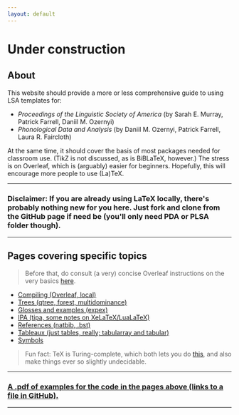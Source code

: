 ```yaml
---
layout: default
---
```

# Under construction

## About

This website should provide a more or less comprehensive guide to using LSA templates for:

* <em>Proceedings of the Linguistic Society of America</em> (by Sarah E. Murray, Patrick Farrell, Daniil M. Ozernyi)
* <em> Phonological Data and Analysis </em> (by Daniil M. Ozernyi, Patrick Farrell, Laura R. Faircloth)

At the same time, it should cover the basis of most packages needed for classroom use. (TikZ is not discussed, as is BiBLaTeX, however.) The stress is on Overleaf, which is (arguably) easier for beginners. Hopefully, this will encourage more people to use (La)TeX.

* * *
### Disclaimer: If you are already using LaTeX locally, there's probably nothing new for you here. Just fork and clone from the GitHub page if need be (you'll only need PDA or PLSA folder though).
* * *
## Pages covering specific topics
> Before that, do consult (a very) concise Overleaf instructions on the very basics [here](https://www.overleaf.com/learn/latex/Learn_LaTeX_in_30_minutes).

* [Compiling (Overleaf, local)](./pages/compiling.html)
* [Trees (qtree, forest, multidominance)](./pages/trees.html)
* [Glosses and examples (expex)](./pages/gloss.html)
* [IPA (tipa, some notes on XeLaTeX/LuaLaTeX)](./pages/ipa.html)
* [References (natbib, .bst)](./pages/ref.html)
* [Tableaux (just tables, really; tabularray and tabular)](./pages/tabl.html)
* [Symbols](./pages/symbols.html)

> Fun fact: TeX is Turing-complete, which both lets you do [this](https://www.overleaf.com/read/ckbsvjnrfbhc), and also make things ever so slightly undecidable.

* * *
### [A .pdf of examples for the code in the pages above (links to a file in GitHub).](https://github.com/DOzernyi/LSA_templates/blob/master/docs/pages/examples/examples.pdf)

* * *

